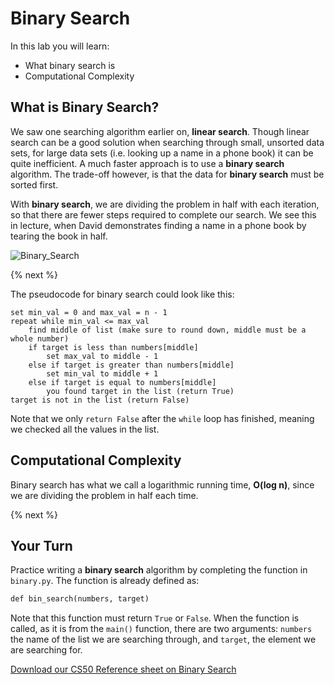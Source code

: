 # Binary Search

In this lab you will learn:

- What binary search is
- Computational Complexity

## What is Binary Search?

We saw one searching algorithm earlier on, **linear search**. Though linear search can be a good solution when searching through small, unsorted data sets, for large data sets (i.e. looking up a name in a phone book) it can be quite inefficient. A much faster approach is to use a **binary search** algorithm. The trade-off however, is that the data for **binary search** must be sorted first.

With **binary search**, we are dividing the problem in half with each iteration, so that there are fewer steps required to complete our search. We see this in lecture, when David demonstrates finding a name in a phone book by tearing the book in half.

![Binary_Search](https://raw.githubusercontent.com/cs50nestm/cs50labs/2019/binarysearch/binary_search.gif)

{% next %}

The pseudocode for binary search could look like this:

```
set min_val = 0 and max_val = n - 1
repeat while min_val <= max_val
    find middle of list (make sure to round down, middle must be a whole number)
    if target is less than numbers[middle]
        set max_val to middle - 1
    else if target is greater than numbers[middle]
        set min_val to middle + 1
    else if target is equal to numbers[middle]
        you found target in the list (return True)
target is not in the list (return False)
```

Note that we only `return False` after the `while` loop has finished, meaning we checked all the values in the list.


## Computational Complexity

Binary search has what we call a logarithmic running time, **O(log n)**, since we are dividing the problem in half each time.

{% next %}

## Your Turn

Practice writing a **binary search** algorithm by completing the function in `binary.py`.
The function is already defined as:

```p
def bin_search(numbers, target)
```

Note that this function must return `True` or `False`. When the function is called, as it is from the `main()` function, there are two arguments: `numbers` the name of the list we are searching through, and `target`, the element we are searching for.


[Download our CS50 Reference sheet on Binary Search](https://cs50.harvard.edu/ap/2020/assets/pdfs/binary_search.pdf)
